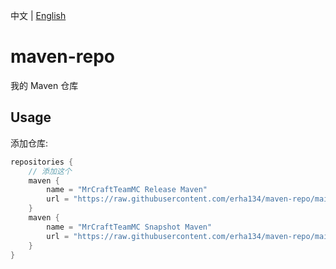 中文 | [English](./README.md)

# maven-repo
我的 Maven 仓库

## Usage

添加仓库:
```gradle
repositories {
    // 添加这个
    maven {
        name = "MrCraftTeamMC Release Maven"
        url = "https://raw.githubusercontent.com/erha134/maven-repo/main/releases/"
    }
    maven {
        name = "MrCraftTeamMC Snapshot Maven"
        url = "https://raw.githubusercontent.com/erha134/maven-repo/main/snapshot/"
    }
}
```
